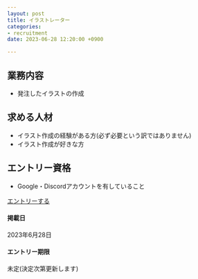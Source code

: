 ```yaml
---
layout: post
title: イラストレーター
categories:
- recruitment
date: 2023-06-28 12:20:00 +0900

---
```

## 業務内容

- 発注したイラストの作成

## 求める人材

- イラスト作成の経験がある方(必ず必要という訳ではありません)
- イラスト作成が好きな方

## エントリー資格

- Google・Discordアカウントを有していること

<a class="btn-blue" href="https://forms.gle/spbwxUMBfr8eF2Qz6">エントリーする</a>

#### 掲載日

2023年6月28日

#### エントリー期限

未定(決定次第更新します)